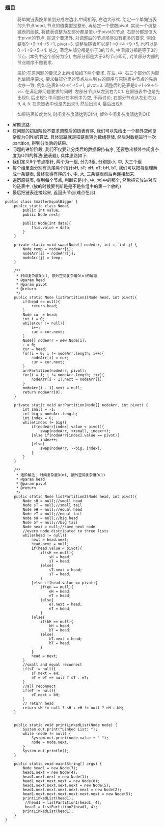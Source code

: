 ### 题目
> 将单向链表按某值划分成左边小,中间相等, 右边大形式. 给定一个单向链表的头节点head, 节点的值类型是整形, 再给定一个整数pivot. 实现一个调整链表的函数, 将链表调整为左部分都是值小于pivot的节点, 右部分都是值大于pivot的节点. 除这个要求外, 对调整后的节点顺序没有更多的要求. 例如:链表9->0->4->5->1, pivot=3. 调整后链表可以是1->0->4->9->5, 也可以是0->1->9->5->4. 总之, 满足左部分都是小于3的节点, 中间部分都是等于3的节点. (本例中这个部分为空), 右部分都是大于3的节点即可, 对某部分内部的节点顺序不做要求.

> 进阶:在原问题的要求之上再增加如下两个要求.
在左, 中, 右三个部分的内部也做顺序要求, 要求每部分里的节点从左到右的顺序与原链表中节点的先后次序一致. 例如:链表9->0->4->5->1, pivot=3. 调整后的链表是0->1->9->4->5. 在满足原问题要求的同时, 左部分节点从左到右为0,1. 在原链表中也是先出现0, 后出现1; 中间部分在本例中为空, 不再讨论; 右部分节点从左到右为9, 4, 5. 在原链表中也是先出现9, 然后出现4, 最后出现5.

> 如果链表长度为N, 时间复杂度请达到O(N), 额外空间复杂度请达到O(1)

- 解题思路:
- 在问题的初级阶段不要求调整后的链表有序, 我们可以先给出一个额外空间复杂度为O(N)的算法. 具体思路就是把链表转为数组存储, 然后对数组进行一次partition, 得到分类后的结果.
- 问题的进阶阶段, 我们不仅要让分类后的数据保持有序, 还要憋出额外空间复杂度为O(1)的算法(链表题), 具体思路如下:
- 我们定义6个节点指针, 两个为一组, 分为3组, 分别是小, 中, 大三个组
- 每个组里面分别有头尾两个指针sH, sT; eH, eT; bH, bT, 我们可以把每组理解成一条链表, 最终获得有序的小, 中, 大, 三条链表然后再连接起来.
- 遍历原链表, 得到每个节点, 判断它是(小, 中, 大)中的那个, 然后把它放进对应的链表中, (放的时候要判断是是不是各组中的第一个放的)
- 最后把链表连接起来, 返回头节点(难点在此)
```
public class SmallerEqualBigger {
    public static class Node{
        public int value;
        public Node next;

        public Node(int data){
            this.value = data;
        }
    }

    private static void swap(Node[] nodeArr, int i, int j) {
        Node temp = nodeArr[i];
        nodeArr[i] = nodeArr[j];
        nodeArr[j] = temp;
    }

    /**
     * 时间复杂度O(n), 额外空间复杂度O(n)的解法
     * @param head
     * @param pivot
     * @return
     */
    public static Node listPartition1(Node head, int pivot){
        if(head == null){
            return head;
        }
        Node cur = head;
        int i = 0;
        while(cur != null){
            i++;
            cur = cur.next;
        }
        Node[] nodeArr = new Node[i];
        i = 0;
        cur = head;
        for(i = 0; i != nodeArr.length; i++){
            nodeArr[i] = cur;
            cur = cur.next;
        }
        arrPartition(nodeArr, pivot);
        for(i = 1; i != nodeArr.length; i++){
            nodeArr[i - 1].next = nodeArr[i];
        }
        nodeArr[i - 1].next = null;
        return nodeArr[0];
    }

    private static void arrPartition(Node[] nodeArr, int pivot) {
        int small = -1;
        int big = nodeArr.length;
        int index = 0;
        while(index != big){
            if(nodeArr[index].value < pivot){
                swap(nodeArr, ++small, index++);
            }else if(nodeArr[index].value == pivot){
                index++;
            }else{
                swap(nodeArr, --big, index);
            }
        }
    }

    /**
     * 进阶解法, 时间复杂度O(n), 额外空间复杂度O(1)
     * @param head
     * @param pivot
     * @return
     */
    public static Node listPartition2(Node head, int pivot){
        Node sH = null;//small head
        Node sT = null;//small tail
        Node eH = null;//equal head
        Node eT = null;//equal tail
        Node bH = null;//big head
        Node bT = null;//big tail
        Node next = null;//save next node
        //every node distributed to three lists
        while(head != null){
            next = head.next;
            head.next = null;
            if(head.value < pivot){
                if(sH == null){
                    sH = head;
                    sT = head;
                }else{
                    sT.next = head;
                    sT = head;
                }
            }else if(head.value == pivot){
                if(eH == null){
                    eH = head;
                    eT = head;
                }else{
                    eT.next = head;
                    eT = head;
                }
            }else{
                if(bH == null){
                    bH = head;
                    bT = head;
                }else{
                    bT.next = head;
                    bT = head;
                }
            }
            head = next;
        }
        //small and equal reconnect
        if(sT != null){
            sT.next = eH;
            eT = eT == null ? sT : eT;
        }
        //all reconnect
        if(eT != null){
            eT.next = bH;
        }
        // return head
        return sH != null ? sH : eH != null ? eH : bH;
    }


    public static void printLinkedList(Node node) {
        System.out.print("Linked List: ");
        while (node != null) {
            System.out.print(node.value + " ");
            node = node.next;
        }
        System.out.println();
    }

    public static void main(String[] args) {
        Node head1 = new Node(7);
        head1.next = new Node(4);
        head1.next.next = new Node(1);
        head1.next.next.next = new Node(8);
        head1.next.next.next.next = new Node(5);
        head1.next.next.next.next.next = new Node(2);
        head1.next.next.next.next.next.next = new Node(5);
        printLinkedList(head1);
         //head1 = listPartition1(head1, 4);
         head1 = listPartition2(head1, 4);
        printLinkedList(head1);
    }
}
```